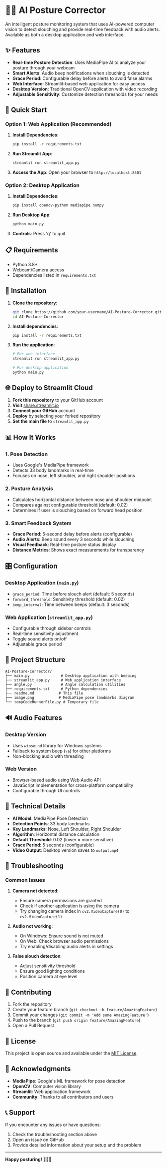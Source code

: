 # 🏃‍♂️ AI Posture Corrector

An intelligent posture monitoring system that uses AI-powered computer vision to detect slouching and provide real-time feedback with audio alerts. Available as both a desktop application and web interface.

## ✨ Features

- **Real-time Posture Detection**: Uses MediaPipe AI to analyze your posture through your webcam
- **Smart Alerts**: Audio beep notifications when slouching is detected
- **Grace Period**: Configurable delay before alerts to avoid false alarms
- **Web Interface**: Streamlit-based web application for easy access
- **Desktop Version**: Traditional OpenCV application with video recording
- **Adjustable Sensitivity**: Customize detection thresholds for your needs

## 🚀 Quick Start

### Option 1: Web Application (Recommended)

1. **Install Dependencies**:
   ```bash
   pip install -r requirements.txt
   ```

2. **Run Streamlit App**:
   ```bash
   streamlit run streamlit_app.py
   ```

3. **Access the App**: Open your browser to `http://localhost:8501`

### Option 2: Desktop Application

1. **Install Dependencies**:
   ```bash
   pip install opencv-python mediapipe numpy
   ```

2. **Run Desktop App**:
   ```bash
   python main.py
   ```

3. **Controls**: Press 'q' to quit

## 📋 Requirements

- Python 3.8+
- Webcam/Camera access
- Dependencies listed in `requirements.txt`

## 🔧 Installation

1. **Clone the repository**:
   ```bash
   git clone https://github.com/your-username/AI-Posture-Corrector.git
   cd AI-Posture-Corrector
   ```

2. **Install dependencies**:
   ```bash
   pip install -r requirements.txt
   ```

3. **Run the application**:
   ```bash
   # For web interface
   streamlit run streamlit_app.py
   
   # For desktop application
   python main.py
   ```

## 🌐 Deploy to Streamlit Cloud

1. **Fork this repository** to your GitHub account
2. **Visit** [share.streamlit.io](https://share.streamlit.io)
3. **Connect your GitHub** account
4. **Deploy** by selecting your forked repository
5. **Set the main file** to `streamlit_app.py`

## 📊 How It Works

### 1. Pose Detection
- Uses Google's MediaPipe framework
- Detects 33 body landmarks in real-time
- Focuses on nose, left shoulder, and right shoulder positions

### 2. Posture Analysis
- Calculates horizontal distance between nose and shoulder midpoint
- Compares against configurable threshold (default: 0.02)
- Determines if user is slouching based on forward head position

### 3. Smart Feedback System
- **Grace Period**: 5-second delay before alerts (configurable)
- **Audio Alerts**: Beep sound every 3 seconds while slouching
- **Visual Feedback**: Real-time posture status display
- **Distance Metrics**: Shows exact measurements for transparency

## 🎛️ Configuration

### Desktop Application (`main.py`)
- `grace_period`: Time before slouch alert (default: 5 seconds)
- `forward_threshold`: Sensitivity threshold (default: 0.02)
- `beep_interval`: Time between beeps (default: 3 seconds)

### Web Application (`streamlit_app.py`)
- Configurable through sidebar controls
- Real-time sensitivity adjustment
- Toggle sound alerts on/off
- Adjustable grace period

## 📁 Project Structure

```
AI-Posture-Corrector/
├── main.py              # Desktop application with beeping
├── streamlit_app.py     # Web application interface
├── angle.py             # Angle calculation utilities
├── requirements.txt     # Python dependencies
├── readme.md           # This file
├── image.png           # MediaPipe pose landmarks diagram
└── tempCodeRunnerFile.py # Temporary file
```

## 🔊 Audio Features

### Desktop Version
- Uses `winsound` library for Windows systems
- Fallback to system beep (`\a`) for other platforms
- Non-blocking audio with threading

### Web Version
- Browser-based audio using Web Audio API
- JavaScript implementation for cross-platform compatibility
- Configurable through UI controls

## 🎯 Technical Details

- **AI Model**: MediaPipe Pose Detection
- **Detection Points**: 33 body landmarks
- **Key Landmarks**: Nose, Left Shoulder, Right Shoulder
- **Algorithm**: Horizontal distance calculation
- **Default Threshold**: 0.02 (lower = more sensitive)
- **Grace Period**: 5 seconds (configurable)
- **Video Output**: Desktop version saves to `output.mp4`

## 🐛 Troubleshooting

### Common Issues

1. **Camera not detected**:
   - Ensure camera permissions are granted
   - Check if another application is using the camera
   - Try changing camera index in `cv2.VideoCapture(0)` to `cv2.VideoCapture(1)`

2. **Audio not working**:
   - On Windows: Ensure sound is not muted
   - On Web: Check browser audio permissions
   - Try enabling/disabling audio alerts in settings

3. **False slouch detection**:
   - Adjust sensitivity threshold
   - Ensure good lighting conditions
   - Position camera at eye level

## 🤝 Contributing

1. Fork the repository
2. Create your feature branch (`git checkout -b feature/AmazingFeature`)
3. Commit your changes (`git commit -m 'Add some AmazingFeature'`)
4. Push to the branch (`git push origin feature/AmazingFeature`)
5. Open a Pull Request

## 📄 License

This project is open source and available under the [MIT License](LICENSE).

## 🙏 Acknowledgments

- **MediaPipe**: Google's ML framework for pose detection
- **OpenCV**: Computer vision library
- **Streamlit**: Web application framework
- **Community**: Thanks to all contributors and users

## 📞 Support

If you encounter any issues or have questions:
1. Check the troubleshooting section above
2. Open an issue on GitHub
3. Provide detailed information about your setup and the problem

---

**Happy posturing! 🏃‍♂️✨**


